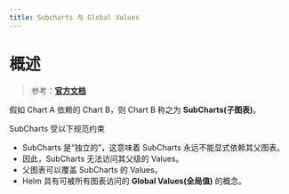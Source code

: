 ```yaml
---
title: Subcharts 与 Global Values
---
```


# 概述

> 参考：[**官方文档**](https://helm.sh/docs/chart_template_guide/subcharts_and_globals/)

假如 Chart A 依赖的 Chart B，则 Chart B 称之为 **SubCharts(子图表)**。

SubCharts 受以下规范约束

- SubCharts 是“独立的”，这意味着 SubCharts 永远不能显式依赖其父图表。
- 因此，SubCharts 无法访问其父级的 Values。
- 父图表可以覆盖 SubCharts 的 Values。
- Helm 具有可被所有图表访问的 **Global Values(全局值)** 的概念。
